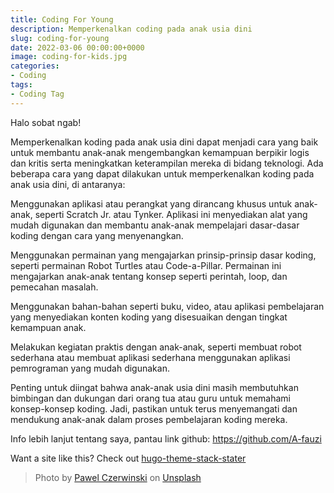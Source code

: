 ```yaml
---
title: Coding For Young
description: Memperkenalkan coding pada anak usia dini
slug: coding-for-young
date: 2022-03-06 00:00:00+0000
image: coding-for-kids.jpg
categories:
- Coding
tags:
- Coding Tag
---
```


Halo sobat ngab!

Memperkenalkan koding pada anak usia dini dapat menjadi cara yang baik untuk membantu anak-anak mengembangkan kemampuan
berpikir logis dan kritis serta meningkatkan keterampilan mereka di bidang teknologi. Ada beberapa cara yang dapat
dilakukan untuk memperkenalkan koding pada anak usia dini, di antaranya:

Menggunakan aplikasi atau perangkat yang dirancang khusus untuk anak-anak, seperti Scratch Jr. atau Tynker. Aplikasi ini
menyediakan alat yang mudah digunakan dan membantu anak-anak mempelajari dasar-dasar koding dengan cara yang
menyenangkan.

Menggunakan permainan yang mengajarkan prinsip-prinsip dasar koding, seperti permainan Robot Turtles atau Code-a-Pillar.
Permainan ini mengajarkan anak-anak tentang konsep seperti perintah, loop, dan pemecahan masalah.

Menggunakan bahan-bahan seperti buku, video, atau aplikasi pembelajaran yang menyediakan konten koding yang disesuaikan
dengan tingkat kemampuan anak.

Melakukan kegiatan praktis dengan anak-anak, seperti membuat robot sederhana atau membuat aplikasi sederhana menggunakan
aplikasi pemrograman yang mudah digunakan.

Penting untuk diingat bahwa anak-anak usia dini masih membutuhkan bimbingan dan dukungan dari orang tua atau guru untuk
memahami konsep-konsep koding. Jadi, pastikan untuk terus menyemangati dan mendukung anak-anak dalam proses pembelajaran
koding mereka.

Info lebih lanjut tentang saya, pantau link github: https://github.com/A-fauzi

Want a site like this? Check out [hugo-theme-stack-stater](https://github.com/CaiJimmy/hugo-theme-stack-starter)

> Photo by [Pawel Czerwinski](https://unsplash.com/@pawel_czerwinski) on [Unsplash](https://unsplash.com/)
